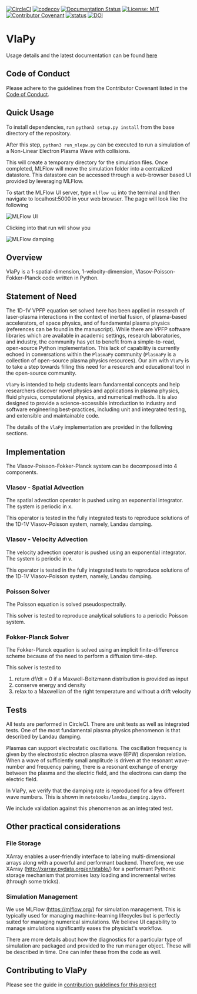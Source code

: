 [![CircleCI](https://circleci.com/gh/joglekara/VlaPy.svg?style=shield)](https://circleci.com/gh/joglekara/VlaPy)
[![codecov](https://codecov.io/gh/joglekara/VlaPy/branch/master/graph/badge.svg)](https://codecov.io/gh/joglekara/VlaPy)
[![Documentation Status](https://readthedocs.org/projects/vlapy/badge/?version=latest)](https://vlapy.readthedocs.io/en/latest/?badge=latest)
[![License: MIT](https://img.shields.io/badge/License-MIT-yellow.svg)](https://opensource.org/licenses/MIT)
[![Contributor Covenant](https://img.shields.io/badge/Contributor%20Covenant-v2.0%20adopted-ff69b4.svg)](CODE_OF_CONDUCT.md)
[![status](https://joss.theoj.org/papers/c2b3924d7868d7bd8472c6deb011cfcc/status.svg)](https://joss.theoj.org/papers/c2b3924d7868d7bd8472c6deb011cfcc)
[![DOI](https://zenodo.org/badge/239145397.svg)](https://zenodo.org/badge/latestdoi/239145397)
# VlaPy

Usage details and the latest documentation can be found [here](https://vlapy.readthedocs.io/en/latest/)

## Code of Conduct
Please adhere to the guidelines from the Contributor Covenant listed in the [Code of Conduct](CODE_OF_CONDUCT.md).

## Quick Usage
To install dependencies, run ``python3 setup.py install`` from the base directory of the repository.

After this step, ``python3 run_nlepw.py`` can be executed to run a simulation of a Non-Linear Electron Plasma Wave with collisions.

This will create a temporary directory for the simulation files. Once completed, MLFlow will move the simulation folder into a centralized datastore. This datastore can be accessed through a web-browser based UI provided by leveraging MLFlow.

To start the MLFlow UI server, type ``mlflow ui`` into the terminal and then navigate to localhost:5000 in your web browser. The page will look like the following

![MLFlow UI](notebooks/screenshots_for_example/ui.png)

Clicking into that run will show you

![MLFlow damping](notebooks/screenshots_for_example/nlepw_screenshot.png)
## Overview
VlaPy is a 1-spatial-dimension, 1-velocity-dimension, Vlasov-Poisson-Fokker-Planck code written in Python. 

## Statement of Need
The 1D-1V VPFP equation set solved here has been applied in research of laser-plasma interactions in the context of 
inertial fusion, of plasma-based accelerators, of space physics, and of fundamental plasma physics (references 
can be found in the manuscript).  While there are VPFP software libraries which are available in academic settings, 
research laboratories, and industry, the community has yet to benefit from a simple-to-read, open-source Python 
implementation. This lack of capability is currently echoed in conversations within the ``PlasmaPy`` community 
(``PlasmaPy`` is a collection of open-source plasma physics resources). Our aim with ``VlaPy`` is to take a step 
towards filling this need for a research and educational tool in the open-source community.

``VlaPy`` is intended to help students learn fundamental concepts and help researchers discover novel physics and 
applications in plasma physics, fluid physics, computational physics, and numerical methods.  It is also designed to 
provide a science-accessible introduction to industry and software engineering best-practices, including unit and 
integrated testing, and extensible and maintainable code. 

The details of the ``VlaPy`` implementation are provided in the following sections. 

## Implementation
The Vlasov-Poisson-Fokker-Planck system can be decomposed into 4 components.

### Vlasov - Spatial Advection
The spatial advection operator is pushed using an exponential integrator. The system is periodic in x. 

This operator is tested in the fully integrated tests to reproduce solutions of the 
1D-1V Vlasov-Poisson system, namely, Landau damping.

### Vlasov - Velocity Advection
The velocity advection operator is pushed using an exponential integrator. The system is periodic in v.

This operator is tested in the fully integrated tests to reproduce solutions of the 
1D-1V Vlasov-Poisson system, namely, Landau damping.

 
### Poisson Solver
The Poisson equation is solved pseudospectrally. 

This solver is tested to reproduce analytical solutions to a periodic Poisson system.


### Fokker-Planck Solver
The Fokker-Planck equation is solved using an implicit finite-difference scheme because of the need to perform a 
diffusion time-step. 

This solver is tested to 
1) return df/dt = 0 if a Maxwell-Boltzmann distribution is provided as input 
2) conserve energy and density
3) relax to a Maxwellian of the right temperature and without a drift velocity

## Tests
All tests are performed in CircleCI. There are unit tests as well as integrated tests.
One of the most fundamental plasma physics phenomenon is that described by Landau damping. 

Plasmas can support electrostatic oscillations. The oscillation frequency is given by the electrostatic electron 
plasma wave (EPW) dispersion relation. When a wave of sufficiently small amplitude is driven at the resonant 
wave-number and frequency pairing, there is a resonant exchange of energy between the plasma and the electric field, 
and the electrons can damp the electric field.

In VlaPy, we verify that the damping rate is reproduced for a few different wave numbers. 
This is shown in `notebooks/landau_damping.ipynb.`

We include validation against this phenomenon as an integrated test.

## Other practical considerations
### File Storage
XArray enables a user-friendly interface to labeling multi-dimensional arrays along with a powerful and performant
backend. Therefore, we use XArray (http://xarray.pydata.org/en/stable/) for a performant Pythonic storage mechanism 
that promises lazy loading and incremental writes (through some tricks).

### Simulation Management
We use MLFlow (https://mlflow.org/) for simulation management. This is typically used for managing machine-learning
lifecycles but is perfectly suited for managing numerical simulations. We believe UI capability to manage simulations
significantly eases the physicist's workflow. 

There are more details about how the diagnostics for a particular type of simulation are packaged and provided to
the run manager object. These will be described in time. One can infer these from the code as well. 

## Contributing to VlaPy
Please see the guide in [contribution guidelines for this project](CONTRIBUTING.md)
